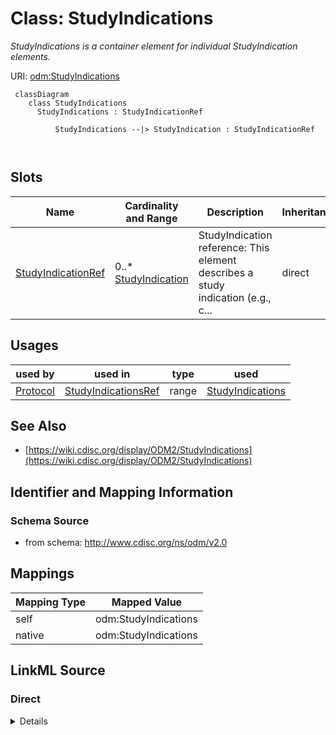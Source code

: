 # Class: StudyIndications


_StudyIndications is a container element for individual StudyIndication elements._





URI: [odm:StudyIndications](http://www.cdisc.org/ns/odm/v2.0/StudyIndications)



```mermaid
 classDiagram
    class StudyIndications
      StudyIndications : StudyIndicationRef
        
          StudyIndications --|> StudyIndication : StudyIndicationRef
        
      
```




<!-- no inheritance hierarchy -->


## Slots

| Name | Cardinality and Range | Description | Inheritance |
| ---  | --- | --- | --- |
| [StudyIndicationRef](StudyIndicationRef.md) | 0..* <br/> [StudyIndication](StudyIndication.md) | StudyIndication reference: This element describes a study indication (e.g., c... | direct |





## Usages

| used by | used in | type | used |
| ---  | --- | --- | --- |
| [Protocol](Protocol.md) | [StudyIndicationsRef](StudyIndicationsRef.md) | range | [StudyIndications](StudyIndications.md) |






## See Also

* [https://wiki.cdisc.org/display/ODM2/StudyIndications](https://wiki.cdisc.org/display/ODM2/StudyIndications)

## Identifier and Mapping Information







### Schema Source


* from schema: http://www.cdisc.org/ns/odm/v2.0





## Mappings

| Mapping Type | Mapped Value |
| ---  | ---  |
| self | odm:StudyIndications |
| native | odm:StudyIndications |





## LinkML Source

<!-- TODO: investigate https://stackoverflow.com/questions/37606292/how-to-create-tabbed-code-blocks-in-mkdocs-or-sphinx -->

### Direct

<details>
```yaml
name: StudyIndications
description: StudyIndications is a container element for individual StudyIndication
  elements.
from_schema: http://www.cdisc.org/ns/odm/v2.0
see_also:
- https://wiki.cdisc.org/display/ODM2/StudyIndications
slots:
- StudyIndicationRef
slot_usage:
  StudyIndicationRef:
    name: StudyIndicationRef
    multivalued: true
    domain_of:
    - StudyIndications
    range: StudyIndication
    inlined: true
    inlined_as_list: true
class_uri: odm:StudyIndications

```
</details>

### Induced

<details>
```yaml
name: StudyIndications
description: StudyIndications is a container element for individual StudyIndication
  elements.
from_schema: http://www.cdisc.org/ns/odm/v2.0
see_also:
- https://wiki.cdisc.org/display/ODM2/StudyIndications
slot_usage:
  StudyIndicationRef:
    name: StudyIndicationRef
    multivalued: true
    domain_of:
    - StudyIndications
    range: StudyIndication
    inlined: true
    inlined_as_list: true
attributes:
  StudyIndicationRef:
    name: StudyIndicationRef
    description: 'StudyIndication reference: This element describes a study indication
      (e.g., condition, disease) for the clinical study. The human-readable description
      is provided in the Description element. The Coding element can be used to provide
      a machine-readable code for the indication (e.g., SNOMED-CT code 26929004 for
      "Alzheimer''s disease").'
    from_schema: http://www.cdisc.org/ns/odm/v2.0
    rank: 1000
    multivalued: true
    identifier: false
    alias: StudyIndicationRef
    owner: StudyIndications
    domain_of:
    - StudyIndications
    range: StudyIndication
    inlined: true
    inlined_as_list: true
class_uri: odm:StudyIndications

```
</details>